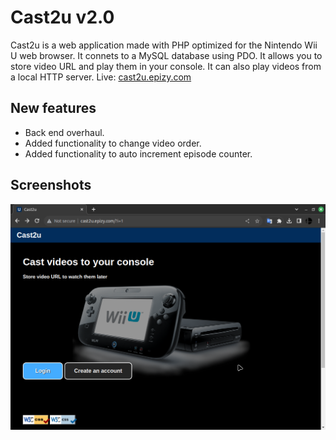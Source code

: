 # Cast2u v2.0
Cast2u is a web application made with PHP optimized for the Nintendo Wii U web browser. It connets to a MySQL database using PDO. It allows you to store video URL and play them in your console. It can also play videos from a local HTTP server.
Live: [cast2u.epizy.com](http://cast2u.epizy.com/)
## New features
- Back end overhaul.
- Added functionality to change video order.
- Added functionality to auto increment episode counter.
## Screenshots
![index](https://github.com/morenopilaralejandro/cast2u/blob/master/img/github_img/index.png?raw=true)
